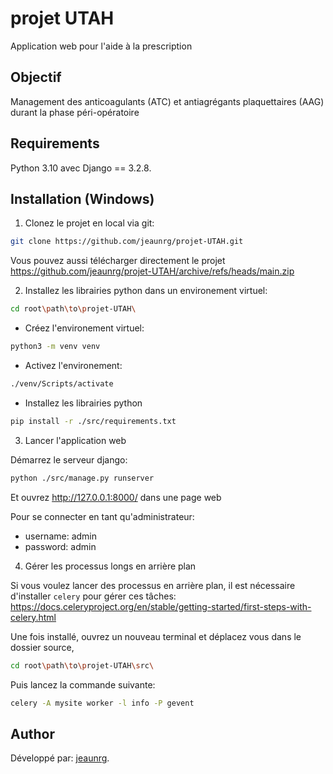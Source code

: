 # projet UTAH
Application web pour l'aide à la prescription

## Objectif
Management des anticoagulants (ATC) et antiagrégants plaquettaires (AAG) durant la phase péri-opératoire

## Requirements
Python 3.10 avec Django == 3.2.8.

## Installation (Windows)

1. Clonez le projet en local via git:


```bash
git clone https://github.com/jeaunrg/projet-UTAH.git
```

  Vous pouvez aussi télécharger directement le projet https://github.com/jeaunrg/projet-UTAH/archive/refs/heads/main.zip


2. Installez les librairies python dans un environement virtuel:

```bash
cd root\path\to\projet-UTAH\
```

- Créez l'environement virtuel:

```bash
python3 -m venv venv
```

- Activez l'environement:

```bash
./venv/Scripts/activate
```

- Installez les librairies python

```bash
pip install -r ./src/requirements.txt
```

3. Lancer l'application web

Démarrez le serveur django:

```bash
python ./src/manage.py runserver
```

Et ouvrez http://127.0.0.1:8000/ dans une page web

Pour se connecter en tant qu'administrateur:
- username: admin
- password: admin


4. Gérer les processus longs en arrière plan

Si vous voulez lancer des processus en arrière plan, il est nécessaire d'installer
`celery` pour gérer ces tâches: https://docs.celeryproject.org/en/stable/getting-started/first-steps-with-celery.html

Une fois installé, ouvrez un nouveau terminal et déplacez vous dans le dossier source,

```bash
cd root\path\to\projet-UTAH\src\
```

Puis lancez la commande suivante:

```bash
celery -A mysite worker -l info -P gevent
```






## Author
Développé par: [jeaunrg](https://github.com/jeaunrg).
